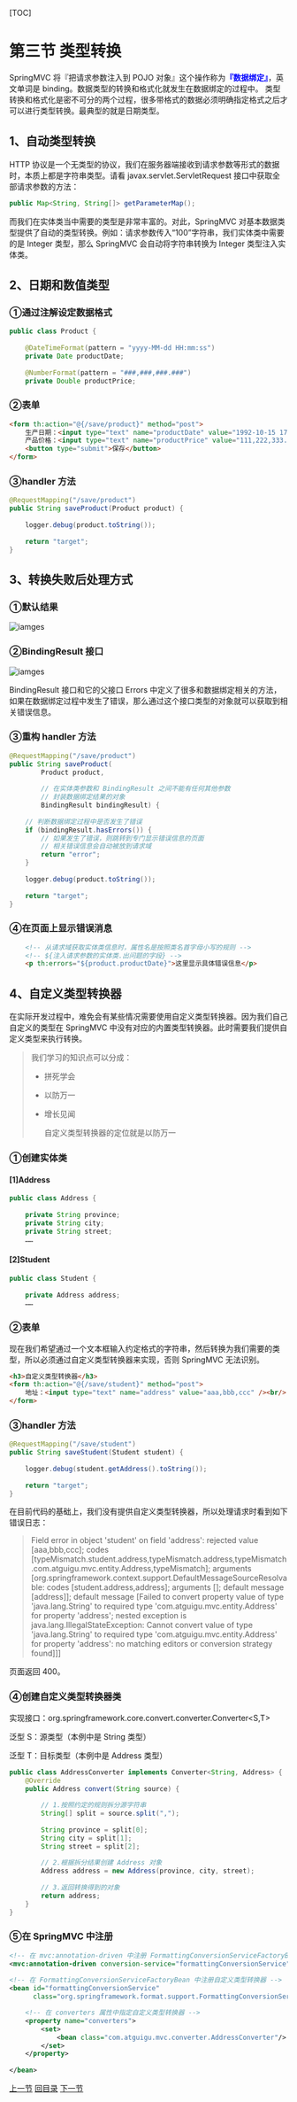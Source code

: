 [TOC]

# 第三节 类型转换

SpringMVC 将『把请求参数注入到 POJO 对象』这个操作称为<span style="color:blue;font-weight:bold;">『数据绑定』</span>，英文单词是 binding。数据类型的转换和格式化就发生在数据绑定的过程中。 类型转换和格式化是密不可分的两个过程，很多带格式的数据必须明确指定格式之后才可以进行类型转换。最典型的就是日期类型。



## 1、自动类型转换

HTTP 协议是一个无类型的协议，我们在服务器端接收到请求参数等形式的数据时，本质上都是字符串类型。请看 javax.servlet.ServletRequest 接口中获取全部请求参数的方法：

```java
public Map<String, String[]> getParameterMap();
```



而我们在实体类当中需要的类型是非常丰富的。对此，SpringMVC 对基本数据类型提供了自动的类型转换。例如：请求参数传入“100”字符串，我们实体类中需要的是 Integer 类型，那么 SpringMVC 会自动将字符串转换为 Integer 类型注入实体类。



## 2、日期和数值类型

### ①通过注解设定数据格式

```java
public class Product {
 
    @DateTimeFormat(pattern = "yyyy-MM-dd HH:mm:ss")
    private Date productDate;
 
    @NumberFormat(pattern = "###,###,###.###")
    private Double productPrice;
```



### ②表单

```html
<form th:action="@{/save/product}" method="post">
    生产日期：<input type="text" name="productDate" value="1992-10-15 17:15:06" /><br/>
    产品价格：<input type="text" name="productPrice" value="111,222,333.444" /><br/>
    <button type="submit">保存</button>
</form>
```



### ③handler 方法

```java
@RequestMapping("/save/product")
public String saveProduct(Product product) {
 
    logger.debug(product.toString());
 
    return "target";
}
```



## 3、转换失败后处理方式

### ①默认结果

![iamges](images/img010.png)



### ②BindingResult 接口

![iamges](images/img011.png)

BindingResult 接口和它的父接口 Errors 中定义了很多和数据绑定相关的方法，如果在数据绑定过程中发生了错误，那么通过这个接口类型的对象就可以获取到相关错误信息。



### ③重构 handler 方法

```java
@RequestMapping("/save/product")
public String saveProduct(
        Product product,
 
	    // 在实体类参数和 BindingResult 之间不能有任何其他参数
        // 封装数据绑定结果的对象
        BindingResult bindingResult) {
 
    // 判断数据绑定过程中是否发生了错误
    if (bindingResult.hasErrors()) {
        // 如果发生了错误，则跳转到专门显示错误信息的页面
        // 相关错误信息会自动被放到请求域
        return "error";
    }
 
    logger.debug(product.toString());
 
    return "target";
}
```



### ④在页面上显示错误消息

```html
	<!-- 从请求域获取实体类信息时，属性名是按照类名首字母小写的规则 -->
	<!-- ${注入请求参数的实体类.出问题的字段} -->
    <p th:errors="${product.productDate}">这里显示具体错误信息</p>
```



## 4、自定义类型转换器

在实际开发过程中，难免会有某些情况需要使用自定义类型转换器。因为我们自己自定义的类型在 SpringMVC 中没有对应的内置类型转换器。此时需要我们提供自定义类型来执行转换。

> 我们学习的知识点可以分成：
>
> - 拼死学会
>
> - 以防万一
>
> - 增长见闻
>
>   自定义类型转换器的定位就是以防万一



### ①创建实体类

#### [1]Address

```java
public class Address {
 
    private String province;
    private String city;
    private String street;
    ……
```



#### [2]Student

```java
public class Student {
 
    private Address address;
    ……
```



### ②表单

现在我们希望通过一个文本框输入约定格式的字符串，然后转换为我们需要的类型，所以必须通过自定义类型转换器来实现，否则 SpringMVC 无法识别。

```html
<h3>自定义类型转换器</h3>
<form th:action="@{/save/student}" method="post">
    地址：<input type="text" name="address" value="aaa,bbb,ccc" /><br/>
</form>
```



### ③handler 方法

```java
@RequestMapping("/save/student")
public String saveStudent(Student student) {
 
    logger.debug(student.getAddress().toString());
 
    return "target";
}
```



在目前代码的基础上，我们没有提供自定义类型转换器，所以处理请求时看到如下错误日志：

> Field error in object 'student' on field 'address': rejected value [aaa,bbb,ccc]; codes [typeMismatch.student.address,typeMismatch.address,typeMismatch.com.atguigu.mvc.entity.Address,typeMismatch]; arguments [org.springframework.context.support.DefaultMessageSourceResolvable: codes [student.address,address]; arguments []; default message [address]]; default message [Failed to convert property value of type 'java.lang.String' to required type 'com.atguigu.mvc.entity.Address' for property 'address'; nested exception is java.lang.IllegalStateException: Cannot convert value of type 'java.lang.String' to required type 'com.atguigu.mvc.entity.Address' for property 'address': no matching editors or conversion strategy found]]]

页面返回 400。



### ④创建自定义类型转换器类

实现接口：org.springframework.core.convert.converter.Converter&lt;S,T&gt;

泛型 S：源类型（本例中是 String 类型）

泛型 T：目标类型（本例中是 Address 类型）

```java
public class AddressConverter implements Converter<String, Address> {
    @Override
    public Address convert(String source) {
  
        // 1.按照约定的规则拆分源字符串
        String[] split = source.split(",");
         
        String province = split[0];
        String city = split[1];
        String street = split[2];
 
        // 2.根据拆分结果创建 Address 对象
        Address address = new Address(province, city, street);
         
        // 3.返回转换得到的对象
        return address;
    }
}
```



### ⑤在 SpringMVC 中注册

```xml
<!-- 在 mvc:annotation-driven 中注册 FormattingConversionServiceFactoryBean -->
<mvc:annotation-driven conversion-service="formattingConversionService"/>
 
<!-- 在 FormattingConversionServiceFactoryBean 中注册自定义类型转换器 -->
<bean id="formattingConversionService"
      class="org.springframework.format.support.FormattingConversionServiceFactoryBean">

    <!-- 在 converters 属性中指定自定义类型转换器 -->
    <property name="converters">
        <set>
            <bean class="com.atguigu.mvc.converter.AddressConverter"/>
        </set>
    </property>
 
</bean>
```



[上一节](verse02.html) [回目录](index.html) [下一节](verse04.html)